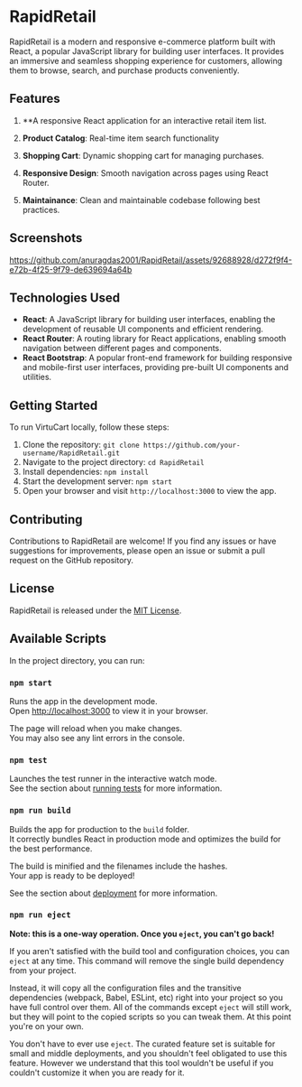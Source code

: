 # RapidRetail

RapidRetail is a modern and responsive e-commerce platform built with React, a popular JavaScript library for building user interfaces. It provides an immersive and seamless shopping experience for customers, allowing them to browse, search, and purchase products conveniently.

## Features

1. **A responsive React application for an interactive retail item list.

2. **Product Catalog**: Real-time item search functionality

3. **Shopping Cart**: Dynamic shopping cart for managing purchases.

4. **Responsive Design**: Smooth navigation across pages using React Router.
   
5. **Maintainance**: Clean and maintainable codebase following best practices.

   

## Screenshots

https://github.com/anuragdas2001/RapidRetail/assets/92688928/d272f9f4-e72b-4f25-9f79-de639694a64b





## Technologies Used

- **React**: A JavaScript library for building user interfaces, enabling the development of reusable UI components and efficient rendering.
- **React Router**: A routing library for React applications, enabling smooth navigation between different pages and components.
- **React Bootstrap**: A popular front-end framework for building responsive and mobile-first user interfaces, providing pre-built UI components and utilities.


## Getting Started

To run VirtuCart locally, follow these steps:

1. Clone the repository: `git clone https://github.com/your-username/RapidRetail.git`
2. Navigate to the project directory: `cd RapidRetail`
3. Install dependencies: `npm install`
4. Start the development server: `npm start`
5. Open your browser and visit `http://localhost:3000` to view the app.

## Contributing

Contributions to RapidRetail are welcome! If you find any issues or have suggestions for improvements, please open an issue or submit a pull request on the GitHub repository.

## License

RapidRetail is released under the [MIT License](https://opensource.org/licenses/MIT).

## Available Scripts

In the project directory, you can run:

### `npm start`

Runs the app in the development mode.\
Open [http://localhost:3000](http://localhost:3000) to view it in your browser.

The page will reload when you make changes.\
You may also see any lint errors in the console.

### `npm test`

Launches the test runner in the interactive watch mode.\
See the section about [running tests](https://facebook.github.io/create-react-app/docs/running-tests) for more information.

### `npm run build`

Builds the app for production to the `build` folder.\
It correctly bundles React in production mode and optimizes the build for the best performance.

The build is minified and the filenames include the hashes.\
Your app is ready to be deployed!

See the section about [deployment](https://facebook.github.io/create-react-app/docs/deployment) for more information.

### `npm run eject`

**Note: this is a one-way operation. Once you `eject`, you can't go back!**

If you aren't satisfied with the build tool and configuration choices, you can `eject` at any time. This command will remove the single build dependency from your project.

Instead, it will copy all the configuration files and the transitive dependencies (webpack, Babel, ESLint, etc) right into your project so you have full control over them. All of the commands except `eject` will still work, but they will point to the copied scripts so you can tweak them. At this point you're on your own.

You don't have to ever use `eject`. The curated feature set is suitable for small and middle deployments, and you shouldn't feel obligated to use this feature. However we understand that this tool wouldn't be useful if you couldn't customize it when you are ready for it.

